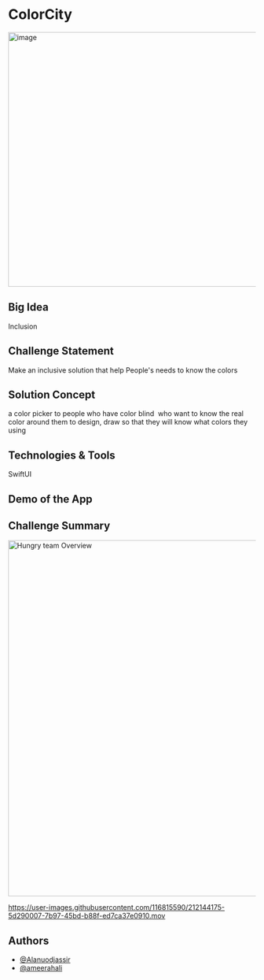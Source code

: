 # ColorCity
<img width="517" alt="image" src="https://user-images.githubusercontent.com/105976898/212086293-ba578a34-ded9-402d-a774-815388f07e36.png">


## Big Idea
Inclusion

## Challenge Statement
Make an inclusive solution that help People's needs to know the colors

## Solution Concept
a  color picker to people who have color blind  who want to know the real color around them to design, draw so that they will know what colors they using

## Technologies & Tools

SwiftUI 

## Demo of the App


## Challenge Summary

<img width="723" alt="Hungry team Overview " src="https://user-images.githubusercontent.com/105976898/212087585-d2ea10b8-1856-404a-b64f-ec7360ec0b13.png">





https://user-images.githubusercontent.com/116815590/212144175-5d290007-7b97-45bd-b88f-ed7ca37e0910.mov





## Authors 
- [@Alanuodjassir](https://github.com/alanuodjassir)
- [@ameerahali](https://github.com/ameerahali)
